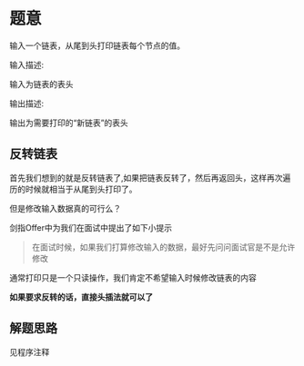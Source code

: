 # 题意

输入一个链表，从尾到头打印链表每个节点的值。

输入描述:

输入为链表的表头

输出描述:

输出为需要打印的“新链表”的表头

## 反转链表

首先我们想到的就是反转链表了,如果把链表反转了，然后再返回头，这样再次遍历的时候就相当于从尾到头打印了。

但是修改输入数据真的可行么？

剑指Offer中为我们在面试中提出了如下小提示

> 在面试时候，如果我们打算修改输入的数据，最好先问问面试官是不是允许修改

通常打印只是一个只读操作，我们肯定不希望输入时候修改链表的内容

**如果要求反转的话，直接头插法就可以了**

## 解题思路

见程序注释